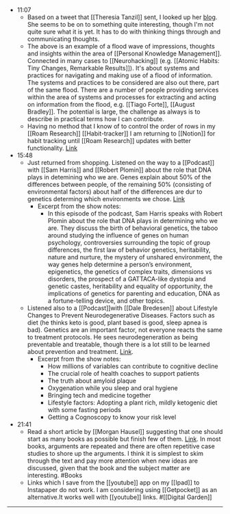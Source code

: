 - 11:07
    - Based on a tweet that [[Theresia Tanzil]] sent, I looked up her [blog](http://proses.id/). She seems to be on to something quite interesting, though I'm not quite sure what it is yet. It has to do with thinking things through and communicating thoughts.
    - The above is an example of a flood wave of impressions, thoughts and insights within the area of [[Personal Knowledge Management]]. Connected in many cases to [[Neurohacking]] (e.g. [[Atomic Habits: Tiny Changes, Remarkable Results]]). It's about systems and practices for navigating and making use of a flood of information. The systems and practices to be considered are also out there, part of the same flood. There are a number of people providing services within the area of systems and processes for extracting and acting on information from the flood, e.g. [[Tiago Forte]], [[August Bradley]]. The potential is large, the challenge as always is to describe in practical terms how I can contribute.
    - Having no method that I know of to control the order of rows in my [[Roam Research]] [[Habit-tracker]] I am returning to [[Notion]] for habit tracking until [[Roam Research]] updates with better functionality. [Link ](https://www.notion.so/8f02495b9af748d6a0989aea1512a579?v=68500f1cc4d24c79ab77a3ee9ed5c1ae)
- 15:48
    - Just returned from shopping. Listened on the way to a [[Podcast]] with [[Sam Harris]] and [[Robert Plomin]] about the role that DNA plays in detemining who we are. Genes explain about 50% of the differences between people, of the remaining 50% (consisting of environmental factors) about half of the differences are dur to genetics determing which environments we chose. [Link](https://samharris.org/podcasts/211-the-nature-of-human-nature/)
        - Excerpt from the show notes:
            - In this episode of the podcast, Sam Harris speaks with Robert Plomin about the role that DNA plays in determining who we are. They discuss the birth of behavioral genetics, the taboo around studying the influence of genes on human psychology, controversies surrounding the topic of group differences, the first law of behavior genetics, heritability, nature and nurture, the mystery of unshared environment, the way genes help determine a person’s environment, epigenetics, the genetics of complex traits, dimensions vs disorders, the prospect of a GATTACA-like dystopia and genetic castes, heritability and equality of opportunity, the implications of genetics for parenting and education, DNA as a fortune-telling device, and other topics.
    - Listened also to a [[Podcast]]with [[Dale Bredesen]] about Lifestyle Changes to Prevent Neurodegenerative Diseases. Factors such as diet (he thinks keto is good, plant based is good, sleep apnea is bad). Genetics are an important factor, not everyone reacts the same to treatment  protocols. He sees neurodegeneration as being preventable and treatable, though there is a lot still to be learned about prevention and treatment. [Link](https://neurohacker.com/ending-alzheimer-s-lifestyle-changes-to-prevent-neurodegenerative-diseases). 
        - Excerpt from the show notes:
            - How millions of variables can contribute to cognitive decline
            - The crucial role of health coaches to support patients
            - The truth about amyloid plaque
            - Oxygenation while you sleep and oral hygiene
            - Bringing tech and medicine together
            - Lifestyle factors: Adopting a plant rich, mildly ketogenic diet with some fasting periods
            - Getting a Cognoscopy to know your risk level
- 21:41
    - Read a short article by [[Morgan Hausel]] suggesting that one should start as many books as possible but finish few of them. [Link](https://www.collaborativefund.com/blog/how-to-read-lots-of-inputs-and-a-strong-filter/). In most books, arguments are repeated and there are often repetitive case studies to shore up the arguments. I think it is simplest to skim through the text and pay more attention when new ideas are discussed, given that the book and the subject matter are interesting. #Books
    - Links which I save from the [[youtube]] app on my [[Ipad]] to Instapaper do not work. I am considering using [[Getpocket]] as an alternative.It works well with [[youtube]] links. #[[Digital Garden]]
- -------------------------
